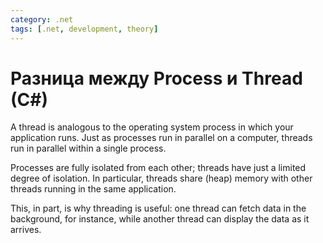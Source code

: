 ```yaml
---
category: .net
tags: [.net, development, theory]
---
```


# Разница между Process и Thread (C#)

A thread is analogous to the operating system process in which your application runs. Just as processes run in parallel on a computer, threads run in parallel within a single process. 

Processes are fully isolated from each other; threads have just a limited degree of isolation. In particular, threads share (heap) memory with other threads running in the same application. 

This, in part, is why threading is useful: one thread can fetch data in the background, for instance, while another thread can display the data as it arrives.